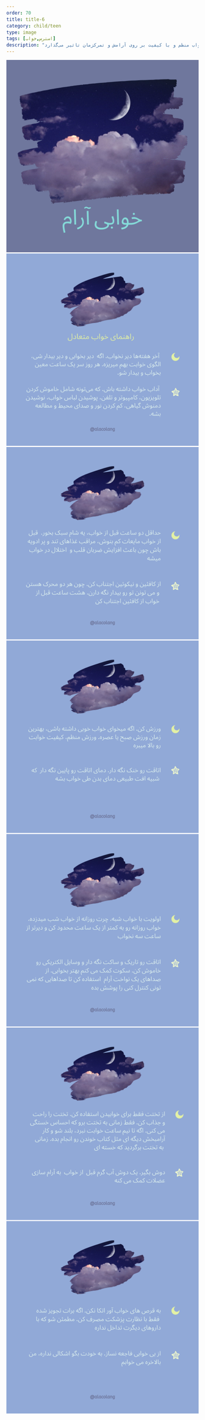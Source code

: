 ```yaml
---
order: 70
title: title-6
category: child/teen
type: image
tags: [استرس,خواب]
description: "خواب منظم و با کیفیت بر روی آرامش و تمرکزمان تاثیر می‌گذارد"
---
```


![](../../static/images/teen-sleep-1.png)
![](../../static/images/teen-sleep-2.png)
![](../../static/images/teen-sleep-3.png)
![](../../static/images/teen-sleep-4.png)
![](../../static/images/teen-sleep-5.png)
![](../../static/images/teen-sleep-6.png)
![](../../static/images/teen-sleep-7.png)